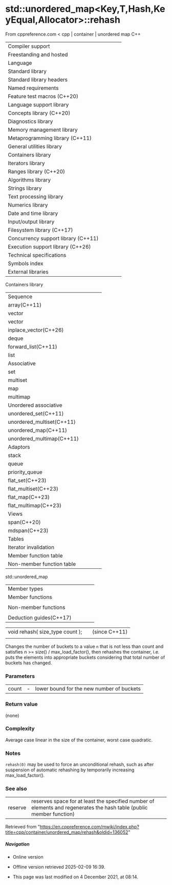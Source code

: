 # std::unordered_map<Key,T,Hash,KeyEqual,Allocator>::rehash

From cppreference.com
< cpp‎ | container‎ | unordered map
C++

|  |  |  |  |  |
| --- | --- | --- | --- | --- |
| Compiler support | | | | |
| Freestanding and hosted | | | | |
| Language | | | | |
| Standard library | | | | |
| Standard library headers | | | | |
| Named requirements | | | | |
| Feature test macros (C++20) | | | | |
| Language support library | | | | |
| Concepts library (C++20) | | | | |
| Diagnostics library | | | | |
| Memory management library | | | | |
| Metaprogramming library (C++11) | | | | |
| General utilities library | | | | |
| Containers library | | | | |
| Iterators library | | | | |
| Ranges library (C++20) | | | | |
| Algorithms library | | | | |
| Strings library | | | | |
| Text processing library | | | | |
| Numerics library | | | | |
| Date and time library | | | | |
| Input/output library | | | | |
| Filesystem library (C++17) | | | | |
| Concurrency support library (C++11) | | | | |
| Execution support library (C++26) | | | | |
| Technical specifications | | | | |
| Symbols index | | | | |
| External libraries | | | | |

Containers library

|  |  |  |  |  |
| --- | --- | --- | --- | --- |
| Sequence | | | | |
| array(C++11) | | | | |
| vector | | | | |
| vector<bool> | | | | |
| inplace_vector(C++26) | | | | |
| deque | | | | |
| forward_list(C++11) | | | | |
| list | | | | |
| Associative | | | | |
| set | | | | |
| multiset | | | | |
| map | | | | |
| multimap | | | | |
| Unordered associative | | | | |
| unordered_set(C++11) | | | | |
| unordered_multiset(C++11) | | | | |
| unordered_map(C++11) | | | | |
| unordered_multimap(C++11) | | | | |
| Adaptors | | | | |
| stack | | | | |
| queue | | | | |
| priority_queue | | | | |
| flat_set(C++23) | | | | |
| flat_multiset(C++23) | | | | |
| flat_map(C++23) | | | | |
| flat_multimap(C++23) | | | | |
| Views | | | | |
| span(C++20) | | | | |
| mdspan(C++23) | | | | |
| Tables | | | | |
| Iterator invalidation | | | | |
| Member function table | | | | |
| Non-member function table | | | | |

std::unordered_map

|  |  |  |  |  |
| --- | --- | --- | --- | --- |
| Member types | | | | |
| Member functions | | | | |
| |  |  |  |  |  | | --- | --- | --- | --- | --- | | unordered_map::unordered_map | | | | | | unordered_map::~unordered_map | | | | | | unordered_map::operator= | | | | | | unordered_map::get_allocator | | | | | | Iterators | | | | | | unordered_map::beginunordered_map::cbegin | | | | | | unordered_map::endunordered_map::cend | | | | | | Capacity | | | | | | unordered_map::size | | | | | | unordered_map::max_size | | | | | | unordered_map::empty | | | | | | Modifiers | | | | | | unordered_map::clear | | | | | | unordered_map::erase | | | | | | unordered_map::swap | | | | | | unordered_map::extract(C++17) | | | | | | unordered_map::merge(C++17) | | | | | | unordered_map::insert | | | | | | unordered_map::insert_range(C++23) | | | | | | unordered_map::insert_or_assign(C++17) | | | | | | unordered_map::emplace | | | | | | unordered_map::emplace_hint | | | | | | unordered_map::try_emplace(C++17) | | | | | | |  |  |  |  |  | | --- | --- | --- | --- | --- | | Lookup | | | | | | unordered_map::at | | | | | | [unordered_map::operator[]](operator_at.html "cpp/container/unordered map/operator at") | | | | | | unordered_map::count | | | | | | unordered_map::find | | | | | | unordered_map::contains(C++20) | | | | | | unordered_map::equal_range | | | | | | Bucket interface | | | | | | unordered_map::begin(size_type)unordered_map::cbegin(size_type) | | | | | | unordered_map::end(size_type)unordered_map::cend(size_type) | | | | | | unordered_map::bucket_count | | | | | | unordered_map::max_bucket_count | | | | | | unordered_map::bucket_size | | | | | | unordered_map::bucket | | | | | | Hash policy | | | | | | unordered_map::load_factor | | | | | | unordered_map::max_load_factor | | | | | | ****unordered_map::rehash**** | | | | | | unordered_map::reserve | | | | | | Observers | | | | | | unordered_map::hash_function | | | | | | unordered_map::key_eq | | | | | |
| Non-member functions | | | | |
| |  |  |  |  |  | | --- | --- | --- | --- | --- | | operator==operator!=(until C++20) | | | | | | |  |  |  |  |  | | --- | --- | --- | --- | --- | | std::swap(std::unordered_map) | | | | | | erase_if(std::unordered_map)(C++20) | | | | | |
| Deduction guides(C++17) | | | | |

|  |  |  |
| --- | --- | --- |
| void rehash( size_type count ); |  | (since C++11) |
|  |  |  |

Changes the number of buckets to a value `n` that is not less than count and satisfies n >= size() / max_load_factor(), then rehashes the container, i.e. puts the elements into appropriate buckets considering that total number of buckets has changed.

### Parameters

|  |  |  |
| --- | --- | --- |
| count | - | lower bound for the new number of buckets |

### Return value

(none)

### Complexity

Average case linear in the size of the container, worst case quadratic.

### Notes

`rehash(0)` may be used to force an unconditional rehash, such as after suspension of automatic rehashing by temporarily increasing max_load_factor().

### See also

|  |  |
| --- | --- |
| reserve | reserves space for at least the specified number of elements and regenerates the hash table   (public member function) |

Retrieved from "<https://en.cppreference.com/mwiki/index.php?title=cpp/container/unordered_map/rehash&oldid=136052>"

##### Navigation

- Online version
- Offline version retrieved 2025-02-09 16:39.

- This page was last modified on 4 December 2021, at 08:14.